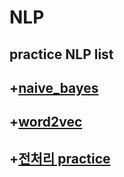 # NLP
practice NLP list
--------------------------------
## +[naive_bayes](https://github.com/Jo-ad-fontes/NLP/blob/main/4w16d_/1_naive_bayes.ipynb) 

## +[word2vec](https://github.com/Jo-ad-fontes/NLP/blob/main/4w16d_/2_word2vec.ipynb)

## +[전처리 practice](https://github.com/Jo-ad-fontes/NLP/blob/main/4w16d_/NLP%201st)
